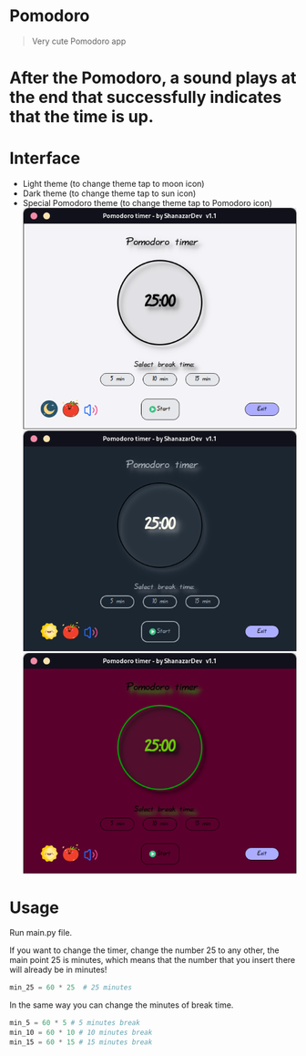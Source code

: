 # Pomodoro
> Very cute Pomodoro app

<h1> After the Pomodoro, a sound plays at the end that successfully indicates that the time is up. </h1>

# Interface
- Light theme (to change theme tap to moon icon)
- Dark theme (to change theme tap to sun icon)
- Special Pomodoro theme (to change theme tap to Pomodoro icon)
![Pomodoro](/img/Light_theme.png)
![Pomodoro](/img/Dark_theme.png)
![Pomodoro](/img/Pomodoro_theme.png)




 # Usage
  
  Run main.py file. 
  
If you want to change the timer, change the number 25 to any other, the main point 25 is minutes, which means that the number that you insert there will already be in minutes!
  
```python
min_25 = 60 * 25  # 25 minutes 
```
In the same way you can change the minutes of break time.

```python
min_5 = 60 * 5 # 5 minutes break 
min_10 = 60 * 10 # 10 minutes break
min_15 = 60 * 15 # 15 minutes break
```
